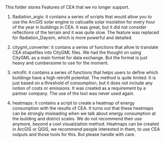 This folder stores Features of CEA that we no longer support.

1. Radiation_argis: it contains a series of scripts that would allow you to use the ArcGIS solar engine to calcualte solar
insolation for every hour of the year in buildings in CEA. It was great, but it did not consider reflections of the terrain
and it was quite slow. The feature was replaced for Radiation_Daysim, which is more powerful and detailed.

2. citygml_converter: it contans a series of functions that allow to translate CEA shapefiles into CityGML files. We had the thought on 
using CityGML as a main format for data exchange. But the format is just heavy and cumbersome to use for the moment.

3. retrofit: it contains a series of functions that helps users to define which buildings have a high retrofit potential.
The method is quite limited. It is just based on a threshold of consumption, but it does not include any notion of costs or
emissions. It was created as a requirement by a partner company. The use of the tool was never used again.

4. heatmaps: it contains a script to create a heatmap of energy consumption with the results of CEA. It turns out that these
heatmaps can be strongly misleading when we talk about energy consumption at the building and district scales.
We do not recommend their use anymore, beyond a cool visualziation method. Heatmaps can be created in ArcGIS or QGIS, we recommend
people interested in them, to use CEA outputs and those tools for this. But please handle with care.